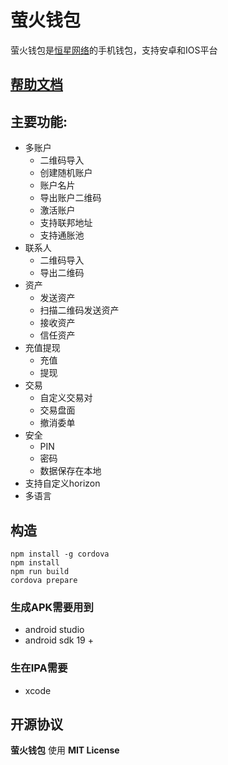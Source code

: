 # 萤火钱包

萤火钱包是[恒星网络](https://stellar.org)的手机钱包，支持安卓和IOS平台

## [帮助文档](https://wallet.fchain.io/manual/#0)

## 主要功能:
* 多账户
	* 二维码导入
	* 创建随机账户
	* 账户名片
	* 导出账户二维码
	* 激活账户
	* 支持联邦地址
	* 支持通胀池
* 联系人
	* 二维码导入
	* 导出二维码
* 资产
	* 发送资产
	* 扫描二维码发送资产
	* 接收资产
	* 信任资产
* 充值提现
	* 充值
	* 提现
* 交易
	* 自定义交易对
	* 交易盘面
	* 撤消委单
* 安全
	* PIN
	* 密码
	* 数据保存在本地
* 支持自定义horizon
* 多语言



## 构造
```
npm install -g cordova
npm install
npm run build
cordova prepare
```

### 生成APK需要用到
- android studio
- android sdk 19 +

### 生在IPA需要
- xcode


## 开源协议
**萤火钱包** 使用 **MIT License**


